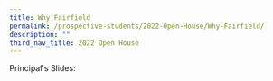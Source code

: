 ```yaml
---
title: Why Fairfield
permalink: /prospective-students/2022-Open-House/Why-Fairfield/
description: ""
third_nav_title: 2022 Open House
---
```

Principal's Slides:

[](/files/Prospective%20Students/Open%20House%20and%20P6%202022.pdf)